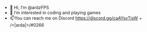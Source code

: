 - 👋 Hi, I’m @ardzFPS
- 👀 I’m interested in coding and playing games 
- 📫You can reach me on Discord https://discord.gg/caAYsvTjsW + /<|arda|>/#0266

<!---
ardzFPS/ardzFPS is a ✨ special ✨ repository because its `README.md` (this file) appears on your GitHub profile.
You can click the Preview link to take a look at your changes.
--->
